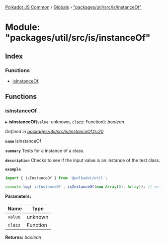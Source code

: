[Polkadot JS Common](../README.md) › [Globals](../globals.md) › ["packages/util/src/is/instanceOf"](_packages_util_src_is_instanceof_.md)

# Module: "packages/util/src/is/instanceOf"

## Index

### Functions

* [isInstanceOf](_packages_util_src_is_instanceof_.md#isinstanceof)

## Functions

###  isInstanceOf

▸ **isInstanceOf**(`value`: unknown, `clazz`: Function): *boolean*

*Defined in [packages/util/src/is/instanceOf.ts:20](https://github.com/polkadot-js/common/blob/db61ea30/packages/util/src/is/instanceOf.ts#L20)*

**`name`** isInstanceOf

**`summary`** Tests for a instance of a class.

**`description`** 
Checks to see if the input value is an instance of the test class.

**`example`** 
<BR>

```javascript
import { isInstanceOf } from '@polkadot/util';

console.log('isInstanceOf', isInstanceOf(new Array(0), Array)); // => true
```

**Parameters:**

Name | Type |
------ | ------ |
`value` | unknown |
`clazz` | Function |

**Returns:** *boolean*
